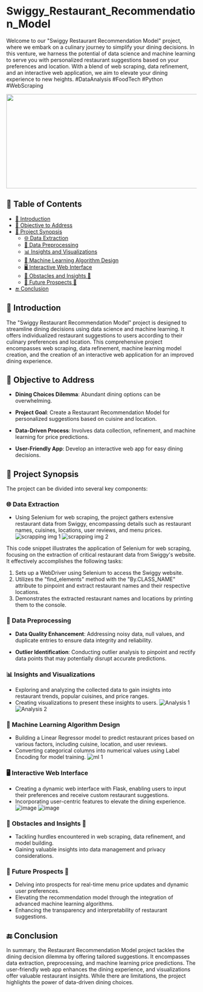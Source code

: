 # Swiggy_Restaurant_Recommendation_Model

Welcome to our "Swiggy Restaurant Recommendation Model" project, where we embark on a culinary journey to simplify your dining decisions. In this venture, we harness the potential of data science and machine learning to serve you with personalized restaurant suggestions based on your preferences and location. With a blend of web scraping, data refinement, and an interactive web application, we aim to elevate your dining experience to new heights. #DataAnalysis #FoodTech #Python #WebScraping

<img src="https://miro.medium.com/v2/resize:fit:1400/1*Qw11nbTP2pBb08x-H2WDSA.png" width="1000" height="250" align="center">

## 📑 Table of Contents

- [🌟 Introduction](#introduction)
- [🧭 Objective to Address](#objective-to-address)
- [📑 Project Synopsis](#project-synopsis)
   - [🌐 Data Extraction](#data-extracrion)
   - [🧼 Data Preprocessing](#data-preprocessing)
   - [📊 Insights and Visualizations](#insights-and-visualizations)
   - [🤖 Machine Learning Algorithm Design](#machine-learning-algorithm-design)
   - [🖥️ Interactive Web Interface](#interactive-web-interface)
   - [🌟 Obstacles and Insights 🌠](#obstacles-and-insights)
   - [🔮 Future Prospects 🌠](#future-prospects)
- [🔚 Conclusion](#conclusion)


## 🌟 Introduction 

The "Swiggy Restaurant Recommendation Model" project is designed to streamline dining decisions using data science and machine learning. It offers individualized restaurant suggestions to users according to their culinary preferences and location. This comprehensive project encompasses web scraping, data refinement, machine learning model creation, and the creation of an interactive web application for an improved dining experience.

## 🧭 Objective to Address

- **Dining Choices Dilemma**: Abundant dining options can be overwhelming.

- **Project Goal**: Create a Restaurant Recommendation Model for personalized suggestions based on cuisine and location.

- **Data-Driven Process**: Involves data collection, refinement, and machine learning for price predictions.

- **User-Friendly App**: Develop an interactive web app for easy dining decisions.


## 📑 Project Synopsis

The project can be divided into several key components:

### 🌐 Data Extraction

- Using Selenium for web scraping, the project gathers extensive restaurant data from Swiggy, encompassing details such as restaurant names, cuisines, locations, user reviews, and menu prices.
![scrapping img 1](https://github.com/Sourabh1129/Swiggy_Recommendation_Model/assets/137646963/f21e1ff6-2c5e-47a1-9ba0-06aa9ef8c9ae)
![scrapping img 2](https://github.com/Sourabh1129/Swiggy_Recommendation_Model/assets/137646963/a5934bb8-7108-40bf-8515-57421789c8f7)

This code snippet illustrates the application of Selenium for web scraping, focusing on the extraction of critical restaurant data from Swiggy's website. It effectively accomplishes the following tasks:
1. Sets up a WebDriver using Selenium to access the Swiggy website.
2. Utilizes the "find_elements" method with the "By.CLASS_NAME" attribute to pinpoint and extract restaurant names and their respective locations.
3. Demonstrates the extracted restaurant names and locations by printing them to the console.

### 🧼 Data Preprocessing

- **Data Quality Enhancement**: Addressing noisy data, null values, and duplicate entries to ensure data integrity and reliability.

- **Outlier Identification**: Conducting outlier analysis to pinpoint and rectify data points that may potentially disrupt accurate predictions.

### 📊 Insights and Visualizations

- Exploring and analyzing the collected data to gain insights into restaurant trends, popular cuisines, and price ranges.
- Creating visualizations to present these insights to users.
![Analysis 1](https://github.com/Sourabh1129/Swiggy_Recommendation_Model/assets/137646963/127e1f5d-a97c-4ee1-8b74-35ea2a1da8c3)
![Analysis 2](https://github.com/Sourabh1129/Swiggy_Recommendation_Model/assets/137646963/6a8931a5-9a4b-4833-9a5b-e70f15580fbd)

### 🤖 Machine Learning Algorithm Design
- Building a Linear Regressor model to predict restaurant prices based on various factors, including cuisine, location, and user reviews.
- Converting categorical columns into numerical values using Label Encoding for model training.
![ml 1](https://github.com/Sourabh1129/Swiggy_Recommendation_Model/assets/137646963/7de75eb3-a28e-4f24-9c0f-bb94512e0284)

### 🖥️ Interactive Web Interface

- Creating a dynamic web interface with Flask, enabling users to input their preferences and receive custom restaurant suggestions.
- Incorporating user-centric features to elevate the dining experience.
![image](https://github.com/Sourabh1129/Swiggy_Recommendation_Model/assets/137646963/d2ee89b1-0a41-454a-ba4f-7651a1097bca)
![image](https://github.com/Sourabh1129/Swiggy_Recommendation_Model/assets/137646963/b8f066df-68cd-4c18-ae0f-1b58bad33775)


### 🌟 Obstacles and Insights 🌠

- Tackling hurdles encountered in web scraping, data refinement, and model building.
- Gaining valuable insights into data management and privacy considerations.


### 🔮 Future Prospects 🌠

- Delving into prospects for real-time menu price updates and dynamic user preferences.
- Elevating the recommendation model through the integration of advanced machine learning 
  algorithms.
- Enhancing the transparency and interpretability of restaurant suggestions.

## 🔚 Conclusion

In summary, the Restaurant Recommendation Model project tackles the dining decision dilemma by offering tailored suggestions. It encompasses data extraction, preprocessing, and machine learning price predictions. The user-friendly web app enhances the dining experience, and visualizations offer valuable restaurant insights. While there are limitations, the project highlights the power of data-driven dining choices.



